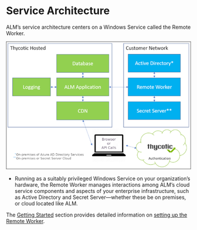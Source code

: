 ﻿[title]: # (Service Architecture)
[tags]: # (Account Lifecycle Manager,ALM,Active Directory,)
[priority]: # (1100)

# Service Architecture

ALM’s service architecture centers on a Windows Service called the Remote Worker.

![ALM Service Architecture](serv-arch.png)

* Running as a suitably privileged Windows Service on your organization’s hardware, the Remote Worker manages interactions among ALM’s cloud service components and aspects of your enterprise infrastructure, such as Active Directory and Secret Server—whether these be on premises, or cloud located like ALM.

The [Getting Started](../get-started/) section provides detailed information on [setting up the Remote Worker](../get-started/setup-remote-wrk/).



  

  

